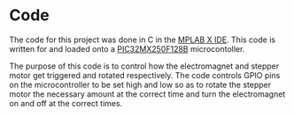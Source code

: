 # Code

The code for this project was done in C in the [MPLAB X IDE](https://www.microchip.com/mplab/mplab-x-ide). This code is written for and loaded onto a [PIC32MX250F128B](../Docs/PIC32MX1XX2XX-28-36-44-PIN-DS60001168K.pdf) microcontoller.

The purpose of this code is to control how the electromagnet and stepper motor get triggered and rotated respectively. The code controls GPIO pins on the microcontroller to be set high and low so as to rotate the stepper motor the necessary amount at the correct time and turn the electromagnet on and off at the correct times. 
